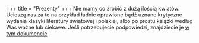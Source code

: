 +++
title = "Prezenty"
+++ 
Nie mamy co zrobić z dużą ilością kwiatów. Ucieszą nas za to na przykład ładnie
oprawione bądź uznane krytyczne wydania klasyki literatury światowej i polskiej,
albo po prostu książki według Was ważne lub ciekawe.
Jeśli potrzebujecie podpowiedzi, znajdziecie je [w tym dokumencie](https://docs.google.com/spreadsheets/d/1Gj0xW9Q5I64-N1Jwnba88HRAwZR2gYiBeXdMpDgksoM/edit#gid=0).

